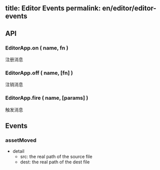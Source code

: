 title: Editor Events
permalink: en/editor/editor-events
---

## API

### EditorApp.on ( name, fn )

注册消息

### EditorApp.off ( name, [fn] )

注销消息

### EditorApp.fire ( name, [params] )

触发消息

## Events

### assetMoved

 - detail
     - src: the real path of the source file
     - dest: the real path of the dest file
